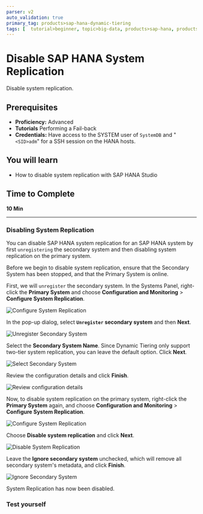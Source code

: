 ```yaml
---
parser: v2
auto_validation: true
primary_tag: products>sap-hana-dynamic-tiering
tags: [  tutorial>beginner, topic>big-data, products>sap-hana, products>sap-hana-dynamic-tiering, products>sap-hana-studio ]
---
```


# Disable SAP HANA System Replication
<!-- description --> Disable system replication.

## Prerequisites
 - **Proficiency:** Advanced
 - **Tutorials** Performing a Fail-back
 - **Credentials:** Have access to the SYSTEM user of  `SystemDB` and "`<SID>adm`" for a SSH session on the HANA hosts.

## You will learn
- How to disable system replication with SAP HANA Studio
## Time to Complete
**10 Min**

---

### Disabling System Replication


You can disable SAP HANA system replication for an SAP HANA system by first `unregistering` the secondary system and then disabling system replication on the primary system.

Before we begin to disable system replication, ensure that the Secondary System has been stopped, and that the Primary System is online.

First, we will `unregister` the secondary system.
In the Systems Panel, right-click the **Primary System** and choose **Configuration and Monitoring** > **Configure System Replication**.

![Configure System Replication](configure-system-replication.png)

In the pop-up dialog, select **`Unregister` secondary system** and then **Next**.

![Unregister Secondary System](unregister-secondary-system.png)

Select the **Secondary System Name**. Since Dynamic Tiering only support two-tier system replication, you can leave the default option. Click **Next**.

![Select Secondary System](select-secondary-system.png)

Review the configuration details and click **Finish**.

![Review configuration details](review-configuration-details.png)


Now, to disable system replication on the primary system, right-click the **Primary System** again, and choose **Configuration and Monitoring** > **Configure System Replication**.

![Configure System Replication](configure-system-replication.png)

Choose **Disable system replication** and click **Next**.

![Disable System Replication](disable-sys-repl.png)

Leave the **Ignore secondary system** unchecked, which will remove all secondary system's metadata, and click **Finish**.

![Ignore Secondary System](ignore-secondary-system.png)

System Replication has now been disabled.


### Test yourself



